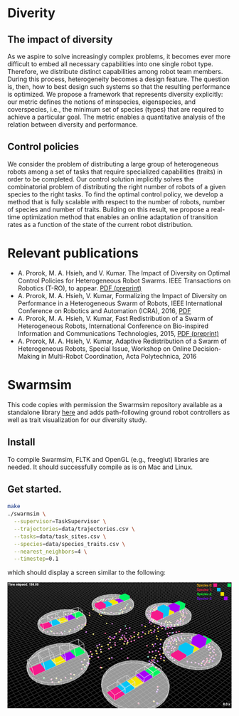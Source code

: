 # Diverity

## The impact of diversity

As we aspire to solve increasingly complex problems, it becomes ever more difficult to embed all necessary capabilities into one single robot type. Therefore, we distribute distinct capabilities among robot team members. During this process, heterogeneity becomes a design feature. The question is, then, how to best design such systems so that the resulting performance is optimized. We propose a framework that represents diversity explicitly: our metric defines the notions of minspecies, eigenspecies, and coverspecies, i.e., the minimum set of species (types) that are required to achieve a particular goal. The metric enables a quantitative analysis of the relation between diversity and performance.

## Control policies

We consider the problem of distributing a large group of heterogeneous robots among a set of tasks that require specialized capabilities (traits) in order to be completed. Our control solution implicitly solves the combinatorial problem of distributing the right number of robots of a given species to the right tasks. To find the optimal control policy, we develop a method that is fully scalable with respect to the number of robots, number of species and number of traits. Building on this result, we propose a real-time optimization method that enables an online adaptation of transition rates as a function of the state of the current robot distribution.

# Relevant publications

- A. Prorok, M. A. Hsieh, and V. Kumar. The Impact of Diversity on Optimal Control Policies for Heterogeneous Robot Swarms. IEEE Transactions on Robotics (T-RO), to appear. [PDF (preprint)](http://prorok.me/?page_id=6#TRO2016)
- A. Prorok, M. A. Hsieh, V. Kumar, Formalizing the Impact of Diversity on Performance in a Heterogeneous Swarm of Robots, IEEE International Conference on Robotics and Automation (ICRA), 2016, [PDF](http://prorok.me/?page_id=6#ICRA2016)
- A. Prorok, M. A. Hsieh, V. Kumar, Fast Redistribution of a Swarm of Heterogeneous Robots, International Conference on Bio-inspired Information and Communications Technologies, 2015, [PDF (preprint)](http://prorok.me/?page_id=6#BICT2015)
- A. Prorok, M. A. Hsieh, V. Kumar, Adaptive Redistribution of a Swarm of Heterogeneous Robots, Special Issue, Workshop on Online Decision-Making in Multi-Robot Coordination, Acta Polytechnica, 2016

# Swarmsim

This code copies with permission the Swarmsim repository available as a standalone library [here](https://github.com/sgowal/swarmsim)
and adds path-following ground robot controllers as well as trait visualization for our diversity study.

## Install

To compile Swarmsim, FLTK and OpenGL (e.g., freeglut) libraries are needed. It should successfully compile as is on Mac and Linux.

## Get started.

```bash
make
./swarmsim \
  --supervisor=TaskSupervisor \
  --trajectories=data/trajectories.csv \
  --tasks=data/task_sites.csv \
  --species=data/species_traits.csv \
  --nearest_neighbors=4 \
  --timestep=0.1
```

which should display a screen similar to the following:

![Screenshot](https://raw.githubusercontent.com/amandaprorok/task_simulator/master/img/screenshot.png)
